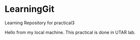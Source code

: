 # LearningGit
Learning Repository for practical3


Hello from my local machine. This practical is done in UTAR lab. 